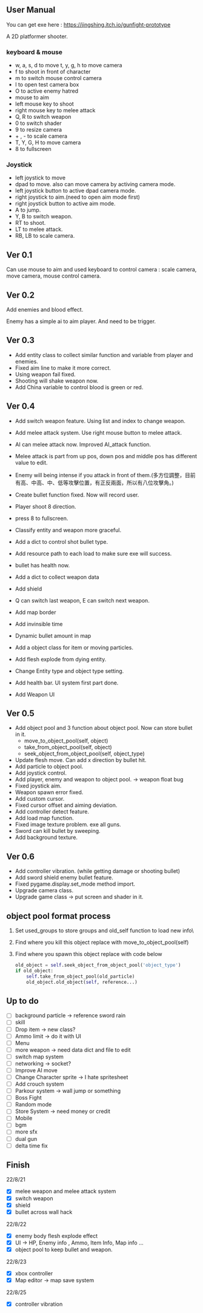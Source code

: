 ## User Manual

You can get exe here : https://jingshing.itch.io/gunfight-prototype

A 2D platformer shooter.

### keyboard & mouse

* w, a, s, d to move t, y, g, h to move camera
* f to shoot in front of character
* m to switch mouse control camera
* l to open test camera box
* O to active enemy hatred
* mouse to aim
* left mouse key to shoot
* right mouse key to melee attack
* Q, R to switch weapon
* 0 to switch shader
* 9 to resize camera
* \+ , - to scale camera
* T, Y, G, H to move camera
* 8 to fullscreen 

### Joystick

* left joystick to move
* dpad to move. also can move camera by activing camera mode.
* left joystick button to active dpad camera mode.
* right joystick to aim.(need to open aim mode first)
* right joystick button to active aim mode.
* A to jump.
* Y, B to switch weapon.
* RT to shoot.
* LT to melee attack.
* RB, LB to scale camera.

## Ver 0.1

Can use mouse to aim and used keyboard to control camera : scale camera, move camera, mouse control camera.

## Ver 0.2

Add enemies and blood effect.

Enemy has a simple ai to aim player. And need to be trigger.

## Ver 0.3

* Add entity class to collect similar function and variable from player and enemies.
* Fixed aim line to make it more correct.
* Using weapon fail fixed.
* Shooting will shake weapon now.
* Add China variable to control blood is green or red.

## Ver 0.4

* Add switch weapon feature. Using list and index to change weapon.

* Add melee attack system. Use right mouse button to melee attack.

* AI can melee attack now. Improved AI_attack function.

* Melee attack is part from up pos, down pos and middle pos has different value to edit.

* Enemy will being intense if you attack in front of them.(多方位調整，目前有高、中高、中、低等攻擊位置，有正反兩面，所以有八位攻擊角。)

* Create bullet function fixed. Now will record user.

* Player shoot 8 direction.

* press 8 to fullscreen.

* Classify entity and weapon more graceful.

* Add a dict to control shot bullet type.

* Add resource path to each load to make sure exe will success.

* bullet has health now.

* Add a dict to collect weapon data

* Add shield

* Q can switch last weapon, E can switch next weapon.

* Add map border

* Add invinsible time

* Dynamic bullet amount in map

* Add a object class for item or moving particles.

* Add flesh explode from dying entity.

* Change Entity type and object type setting.

* Add health bar. UI system first part done.

* Add Weapon UI

## Ver 0.5

* Add object pool and 3 function about object pool. Now can store bullet in it.
  * move_to_object_pool(self, object)
  * take_from_object_pool(self, object)
  * seek_object_from_object_pool(self, object_type)
* Update flesh move. Can add x direction by bullet hit.
* Add particle to object pool.
* Add joystick control.
* Add player, enemy and weapon to object pool. -> weapon float bug
* Fixed joystick aim.
* Weapon spawn error fixed.
* Add custom cursor.
* Fixed cursor offset and aiming deviation.
* Add controller detect feature.
* Add load map function.
* Fixed image texture problem. exe all guns.
* Sword can kill bullet by sweeping.
* Add background texture.

## Ver 0.6

* Add controller vibration. (while getting damage or shooting bullet)
* Add sword shield enemy bullet feature.
* Fixed pygame.display.set_mode method import.
* Upgrade camera class.
* Upgrade game class -> put screen and shader in it.

## object pool format process

1. Set used_groups to store groups and old_self function to load new info\

2. Find where you kill this object replace with move_to_object_pool(self)

3. Find where you spawn this object replace with code below

   ```python
   old_object = self.seek_object_from_object_pool('object_type')
   if old_object:
       self.take_from_object_pool(old_particle)
       old_object.old_object(self, reference...)
   ```


## Up to do

- [ ] background particle -> reference sword rain
- [ ] skill
- [ ] Drop item -> new class?
- [ ] Ammo limit -> do it with UI
- [ ] Menu
- [ ] more weapon -> need data dict and file to edit
- [ ] switch map system
- [ ] networking -> socket?
- [ ] Improve AI move
- [ ] Change Character sprite -> I hate spritesheet
- [ ] Add crouch system
- [ ] Parkour system -> wall jump or something
- [ ] Boss Fight
- [ ] Random mode
- [ ] Store System -> need money or credit
- [ ] Mobile
- [ ] bgm
- [ ] more sfx
- [ ] dual gun
- [ ] delta time fix

## Finish

22/8/21

- [x] melee weapon and melee attack system
- [x] switch weapon
- [x] shield
- [x] bullet across wall hack

22/8/22

- [x] enemy body flesh explode effect
- [x] UI -> HP, Enemy info , Ammo, Item Info, Map info ...
- [x] object pool to keep bullet and weapon.

22/8/23

- [x] xbox controller
- [x] Map editor -> map save system

22/8/25

- [x] controller vibration
